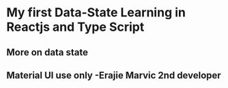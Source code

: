 # My first Data-State Learning in Reactjs and Type Script

## More on data state

## Material UI use only -Erajie Marvic 2nd developer

